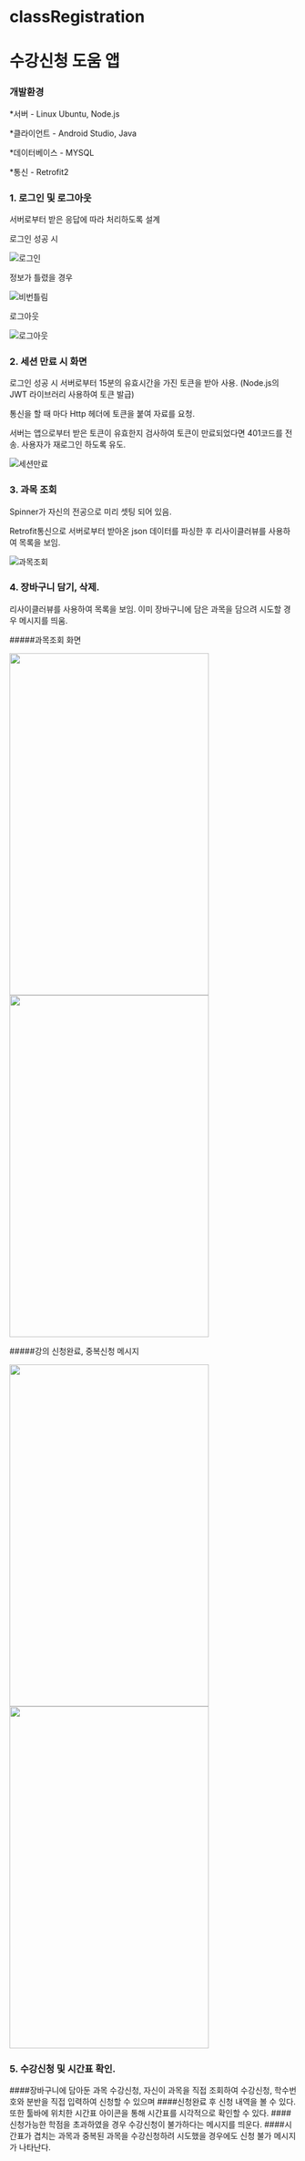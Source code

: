 # classRegistration
# 수강신청 도움 앱

### 개발환경
*서버 - Linux Ubuntu, Node.js

*클라이언트 - Android Studio, Java

*데이터베이스 - MYSQL

*통신 - Retrofit2


### 1. 로그인 및 로그아웃
서버로부터 받은 응답에 따라 처리하도록 설계

로그인 성공 시

![로그인](https://user-images.githubusercontent.com/50095740/109131934-a1e6f680-7796-11eb-8668-2a7963c51d9b.gif)

정보가 틀렸을 경우

![비번틀림](https://user-images.githubusercontent.com/50095740/109130261-dce82a80-7794-11eb-9c4f-72e2981e516c.gif)  

로그아웃

![로그아웃](https://user-images.githubusercontent.com/50095740/109129950-8975dc80-7794-11eb-91aa-5002149384ed.gif)




### 2. 세션 만료 시 화면
로그인 성공 시 서버로부터 15분의 유효시간을 가진 토큰을 받아 사용. (Node.js의 JWT 라이브러리 사용하여 토큰 발급)

통신을 할 때 마다 Http 헤더에 토큰을 붙여 자료를 요청. 

서버는 앱으로부터 받은 토큰이 유효한지 검사하여 토큰이 만료되었다면 401코드를 전송.
사용자가 재로그인 하도록 유도.

![세션만료](https://user-images.githubusercontent.com/50095740/109131452-2a18cc00-7796-11eb-8c17-9163a515b07a.gif)


### 3. 과목 조회
Spinner가 자신의 전공으로 미리 셋팅 되어 있음. 

Retrofit통신으로 서버로부터 받아온 json 데이터를 파싱한 후 리사이클러뷰를 사용하여 목록을 보임.


![과목조회](https://user-images.githubusercontent.com/50095740/109138959-4caee300-779e-11eb-832b-67500e00b7be.gif)


### 4. 장바구니 담기, 삭제. 
리사이클러뷰를 사용하여 목록을 보임.
이미 장바구니에 담은 과목을 담으려 시도할 경우 메시지를 띄움.

#####과목조회 화면

<img src="https://user-images.githubusercontent.com/50095740/109141001-8ed92400-77a0-11eb-89e4-90f5bc2b44d3.jpg" width="350" height="600">   <img src="https://user-images.githubusercontent.com/50095740/109141531-2e96b200-77a1-11eb-8b14-87c06f432d5a.jpg" width="350" height="600">

#####강의 신청완료, 중복신청 메시지

<img src="https://user-images.githubusercontent.com/50095740/109142078-cb594f80-77a1-11eb-99a6-c4506a9a0138.jpg" width="350" height="600">   <img src="https://user-images.githubusercontent.com/50095740/109142216-f2b01c80-77a1-11eb-995d-6503c41cae6f.jpg" width="350" height="600">


### 5. 수강신청 및 시간표 확인. 

####장바구니에 담아둔 과목 수강신청, 자신이 과목을 직접 조회하여 수강신청, 학수번호와 분반을 직접 입력하여 신청할 수 있으며
####신청완료 후 신청 내역을 볼 수 있다. 또한 툴바에 위치한 시간표 아이콘을 통해 시간표를 시각적으로 확인할 수 있다.
####신청가능한 학점을 초과하였을 경우 수강신청이 불가하다는 메시지를 띄운다.
####시간표가 겹치는 과목과 중복된 과목을 수강신청하려 시도했을 경우에도 신청 불가 메시지가 나타난다.




